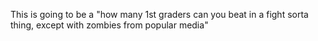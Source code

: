 This is going to be a "how many 1st graders can you beat in a fight sorta thing, except with zombies from popular media" 
